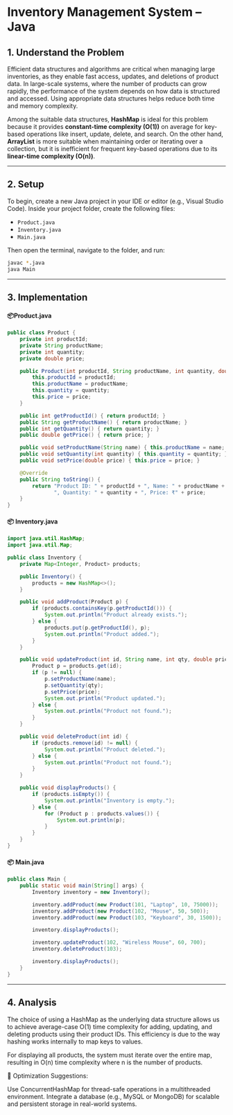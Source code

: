 # Inventory Management System – Java

## 1. Understand the Problem

Efficient data structures and algorithms are critical when managing large inventories, as they enable fast access, updates, and deletions of product data. In large-scale systems, where the number of products can grow rapidly, the performance of the system depends on how data is structured and accessed. Using appropriate data structures helps reduce both time and memory complexity.

Among the suitable data structures, **HashMap** is ideal for this problem because it provides **constant-time complexity (O(1))** on average for key-based operations like insert, update, delete, and search. On the other hand, **ArrayList** is more suitable when maintaining order or iterating over a collection, but it is inefficient for frequent key-based operations due to its **linear-time complexity (O(n))**.

---

## 2. Setup

To begin, create a new Java project in your IDE or editor (e.g., Visual Studio Code). Inside your project folder, create the following files:

- `Product.java`
- `Inventory.java`
- `Main.java`

Then open the terminal, navigate to the folder, and run:
```bash
javac *.java
java Main
```

---

## 3. Implementation
#### 📦Product.java

```java
public class Product {
    private int productId;
    private String productName;
    private int quantity;
    private double price;

    public Product(int productId, String productName, int quantity, double price) {
        this.productId = productId;
        this.productName = productName;
        this.quantity = quantity;
        this.price = price;
    }

    public int getProductId() { return productId; }
    public String getProductName() { return productName; }
    public int getQuantity() { return quantity; }
    public double getPrice() { return price; }

    public void setProductName(String name) { this.productName = name; }
    public void setQuantity(int quantity) { this.quantity = quantity; }
    public void setPrice(double price) { this.price = price; }

    @Override
    public String toString() {
        return "Product ID: " + productId + ", Name: " + productName +
               ", Quantity: " + quantity + ", Price: ₹" + price;
    }
}
```
#### 📦 Inventory.java

```java
import java.util.HashMap;
import java.util.Map;

public class Inventory {
    private Map<Integer, Product> products;

    public Inventory() {
        products = new HashMap<>();
    }

    public void addProduct(Product p) {
        if (products.containsKey(p.getProductId())) {
            System.out.println("Product already exists.");
        } else {
            products.put(p.getProductId(), p);
            System.out.println("Product added.");
        }
    }

    public void updateProduct(int id, String name, int qty, double price) {
        Product p = products.get(id);
        if (p != null) {
            p.setProductName(name);
            p.setQuantity(qty);
            p.setPrice(price);
            System.out.println("Product updated.");
        } else {
            System.out.println("Product not found.");
        }
    }

    public void deleteProduct(int id) {
        if (products.remove(id) != null) {
            System.out.println("Product deleted.");
        } else {
            System.out.println("Product not found.");
        }
    }

    public void displayProducts() {
        if (products.isEmpty()) {
            System.out.println("Inventory is empty.");
        } else {
            for (Product p : products.values()) {
                System.out.println(p);
            }
        }
    }
}
```
#### 📦 Main.java

```java
public class Main {
    public static void main(String[] args) {
        Inventory inventory = new Inventory();

        inventory.addProduct(new Product(101, "Laptop", 10, 75000));
        inventory.addProduct(new Product(102, "Mouse", 50, 500));
        inventory.addProduct(new Product(103, "Keyboard", 30, 1500));

        inventory.displayProducts();

        inventory.updateProduct(102, "Wireless Mouse", 60, 700);
        inventory.deleteProduct(103);

        inventory.displayProducts();
    }
}
```

---

## 4. Analysis

The choice of using a HashMap as the underlying data structure allows us to achieve average-case O(1) time complexity for adding, updating, and deleting products using their product IDs. This efficiency is due to the way hashing works internally to map keys to values.

For displaying all products, the system must iterate over the entire map, resulting in O(n) time complexity where n is the number of products.

🔧 Optimization Suggestions:

Use ConcurrentHashMap for thread-safe operations in a multithreaded environment.
Integrate a database (e.g., MySQL or MongoDB) for scalable and persistent storage in real-world systems.
